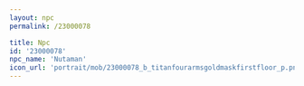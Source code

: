 ```yaml
---
layout: npc
permalink: /23000078

title: Npc
id: '23000078'
npc_name: 'Nutaman'
icon_url: 'portrait/mob/23000078_b_titanfourarmsgoldmaskfirstfloor_p.png'
---
```

